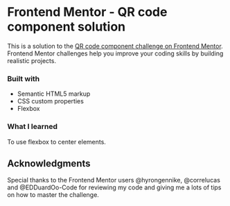 # Frontend Mentor - QR code component solution

This is a solution to the [QR code component challenge on Frontend Mentor](https://www.frontendmentor.io/challenges/qr-code-component-iux_sIO_H). Frontend Mentor challenges help you improve your coding skills by building realistic projects. 

### Built with

- Semantic HTML5 markup
- CSS custom properties
- Flexbox

### What I learned

To use flexbox to center elements.

## Acknowledgments

Special thanks to the Frontend Mentor users @hyrongennike, @correlucas and @EDDuardOo-Code for reviewing my code and giving me a lots of tips on how to master the challenge.

